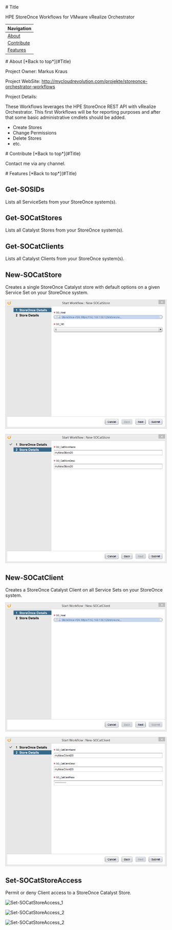 <a name="Title">
# Title

HPE StoreOnce Workflows for VMware vRealize Orchestrator

|Navigation|
|-----------------|
|[About](#About)|
|[Contribute](#Contribute)|
|[Features](#Features)|


<a name="About">
# About
[*Back to top*](#Title)

Project Owner: Markus Kraus

Project WebSite: http://mycloudrevolution.com/projekte/storeonce-orchestrator-workflows

Project Details:

These Workflows leverages the HPE StoreOnce REST API with vRealize Orchestrator.
This first Workflows will be for reporting purposes and after that some basic administrative cmdlets should be added.

+ Create Stores
+ Change Permissions
+ Delete Stores
+ etc.

<a name="Contribute">
# Contribute
[*Back to top*](#Title)

Contact me via any channel.

<a name="Features">
# Features
[*Back to top*](#Title)

## Get-SOSIDs

Lists all ServiceSets from your StoreOnce system(s).

## Get-SOCatStores

Lists all Catalyst Stores from your StoreOnce system(s).

## Get-SOCatClients

Lists all Catalyst Clients from your StoreOnce system(s).


## New-SOCatStore

Creates a single StoreOnce Catalyst store with default options on a given Service Set on your StoreOnce system.

![New-SOCatStore_1](/Media/New-SOCatStore_1.png)

![New-SOCatStore_2](/Media/New-SOCatStore_2.png)

## New-SOCatClient

Creates a StoreOnce Catalyst Client on all Service Sets on your StoreOnce system.

![New-SOCatClient_1](/Media/New-SOCatClient_1.png)

![New-SOCatClient_2](/Media/New-SOCatClient_2.png)

## Set-SOCatStoreAccess

Permit or deny Client access to a StoreOnce Catalyst Store.

![Set-SOCatStoreAccess_1](/Media/Set-SOCatStoreAccess_1.png)

![Set-SOCatStoreAccess_2](/Media/Set-SOCatStoreAccess_2.png)

![Set-SOCatStoreAccess_2](/Media/Set-SOCatStoreAccess_3.png)
